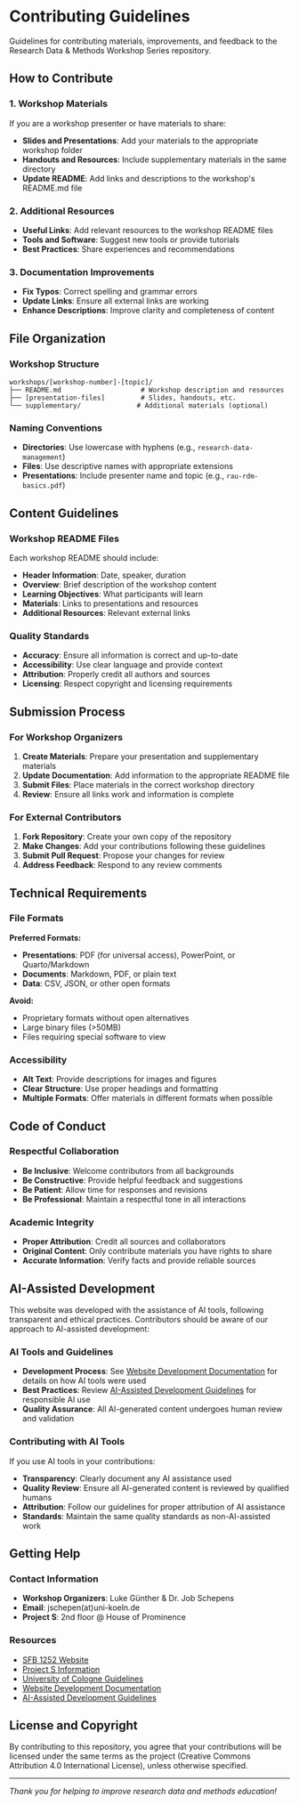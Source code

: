 # Contributing Guidelines

Guidelines for contributing materials, improvements, and feedback to the Research Data & Methods Workshop Series repository.

## How to Contribute

### 1. Workshop Materials

If you are a workshop presenter or have materials to share:

- **Slides and Presentations**: Add your materials to the appropriate workshop folder
- **Handouts and Resources**: Include supplementary materials in the same directory
- **Update README**: Add links and descriptions to the workshop's README.md file

### 2. Additional Resources

- **Useful Links**: Add relevant resources to the workshop README files
- **Tools and Software**: Suggest new tools or provide tutorials
- **Best Practices**: Share experiences and recommendations

### 3. Documentation Improvements

- **Fix Typos**: Correct spelling and grammar errors
- **Update Links**: Ensure all external links are working
- **Enhance Descriptions**: Improve clarity and completeness of content

## File Organization

### Workshop Structure
```
workshops/[workshop-number]-[topic]/
├── README.md                    # Workshop description and resources
├── [presentation-files]         # Slides, handouts, etc.
└── supplementary/              # Additional materials (optional)
```

### Naming Conventions

- **Directories**: Use lowercase with hyphens (e.g., `research-data-management`)
- **Files**: Use descriptive names with appropriate extensions
- **Presentations**: Include presenter name and topic (e.g., `rau-rdm-basics.pdf`)

## Content Guidelines

### Workshop README Files

Each workshop README should include:

- **Header Information**: Date, speaker, duration
- **Overview**: Brief description of the workshop content
- **Learning Objectives**: What participants will learn
- **Materials**: Links to presentations and resources
- **Additional Resources**: Relevant external links

### Quality Standards

- **Accuracy**: Ensure all information is correct and up-to-date
- **Accessibility**: Use clear language and provide context
- **Attribution**: Properly credit all authors and sources
- **Licensing**: Respect copyright and licensing requirements

## Submission Process

### For Workshop Organizers

1. **Create Materials**: Prepare your presentation and supplementary materials
2. **Update Documentation**: Add information to the appropriate README file
3. **Submit Files**: Place materials in the correct workshop directory
4. **Review**: Ensure all links work and information is complete

### For External Contributors

1. **Fork Repository**: Create your own copy of the repository
2. **Make Changes**: Add your contributions following these guidelines
3. **Submit Pull Request**: Propose your changes for review
4. **Address Feedback**: Respond to any review comments

## Technical Requirements

### File Formats

**Preferred Formats:**
- **Presentations**: PDF (for universal access), PowerPoint, or Quarto/Markdown
- **Documents**: Markdown, PDF, or plain text
- **Data**: CSV, JSON, or other open formats

**Avoid:**
- Proprietary formats without open alternatives
- Large binary files (>50MB)
- Files requiring special software to view

### Accessibility

- **Alt Text**: Provide descriptions for images and figures
- **Clear Structure**: Use proper headings and formatting
- **Multiple Formats**: Offer materials in different formats when possible

## Code of Conduct

### Respectful Collaboration

- **Be Inclusive**: Welcome contributors from all backgrounds
- **Be Constructive**: Provide helpful feedback and suggestions
- **Be Patient**: Allow time for responses and revisions
- **Be Professional**: Maintain a respectful tone in all interactions

### Academic Integrity

- **Proper Attribution**: Credit all sources and collaborators
- **Original Content**: Only contribute materials you have rights to share
- **Accurate Information**: Verify facts and provide reliable sources

## AI-Assisted Development

This website was developed with the assistance of AI tools, following transparent and ethical practices. Contributors should be aware of our approach to AI-assisted development:

### AI Tools and Guidelines

- **Development Process**: See [Website Development Documentation](website-development.md) for details on how AI tools were used
- **Best Practices**: Review [AI-Assisted Development Guidelines](ai-assisted-development-guidelines.md) for responsible AI use
- **Quality Assurance**: All AI-generated content undergoes human review and validation

### Contributing with AI Tools

If you use AI tools in your contributions:

- **Transparency**: Clearly document any AI assistance used
- **Quality Review**: Ensure all AI-generated content is reviewed by qualified humans
- **Attribution**: Follow our guidelines for proper attribution of AI assistance
- **Standards**: Maintain the same quality standards as non-AI-assisted work

## Getting Help

### Contact Information

- **Workshop Organizers**: Luke Günther & Dr. Job Schepens
- **Email**: jschepen(at)uni-koeln.de
- **Project S**: 2nd floor @ House of Prominence

### Resources

- [SFB 1252 Website](https://sfb1252.uni-koeln.de/)
- [Project S Information](https://sfb1252.uni-koeln.de/projekte/s-data-design-and-sustainability)
- [University of Cologne Guidelines](https://verwaltung.uni-koeln.de/stabsstelle03.1/content/good_scientific_practice/index_eng.html)
- [Website Development Documentation](website-development.md)
- [AI-Assisted Development Guidelines](ai-assisted-development-guidelines.md)

## License and Copyright

By contributing to this repository, you agree that your contributions will be licensed under the same terms as the project (Creative Commons Attribution 4.0 International License), unless otherwise specified.

---

*Thank you for helping to improve research data and methods education!*
